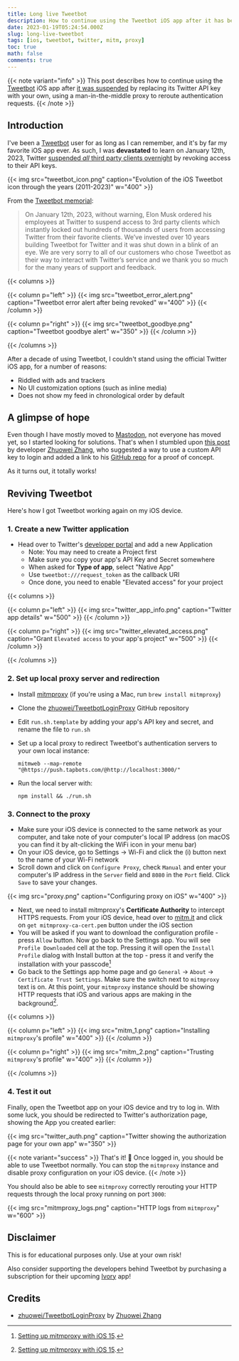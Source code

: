 ```yaml
---
title: Long live Tweetbot
description: How to continue using the Tweetbot iOS app after it has been suspended by replacing its Twitter API key with your own, using a man-in-the-middle proxy to redirect authentication requests.
date: 2023-01-19T05:24:54.000Z
slug: long-live-tweetbot
tags: [ios, tweetbot, twitter, mitm, proxy]
toc: true
math: false
comments: true
---
```


{{< note variant="info" >}}
This post describes how to continue using the [Tweetbot](https://tapbots.com/tweetbot/) iOS app after [it was suspended](https://mashable.com/article/twitter-elon-musk-third-party-client-api-tweetbot-twitterrific/) by replacing its Twitter API key with your own, using a man-in-the-middle proxy to reroute authentication requests.
{{< /note >}}

## Introduction

I've been a [Tweetbot](https://tapbots.com/tweetbot/) user for as long as I can remember, and it's by far my favorite iOS app ever. As such, I was **devastated** to learn on January 12th, 2023, Twitter [suspended _all_ third party clients overnight](https://mashable.com/article/twitter-elon-musk-third-party-client-api-tweetbot-twitterrific/) by revoking access to their API keys.

{{< img src="tweetbot_icon.png" caption="Evolution of the iOS Tweetbot icon through the years (2011-2023)" w="400" >}}

From the [Tweetbot memorial](https://tapbots.com/tweetbot/):
> On January 12th, 2023, without warning, Elon Musk ordered his employees at Twitter to suspend access to 3rd party clients which instantly locked out hundreds of thousands of users from accessing Twitter from their favorite clients. We’ve invested over 10 years building Tweetbot for Twitter and it was shut down in a blink of an eye. We are very sorry to all of our customers who chose Tweetbot as their way to interact with Twitter’s service and we thank you so much for the many years of support and feedback.

{{< columns >}}

{{< column p="left" >}}
{{< img src="tweetbot_error_alert.png" caption="Tweetbot error alert after being revoked" w="400" >}}
{{< /column >}}

{{< column p="right" >}}
{{< img src="tweetbot_goodbye.png" caption="Tweetbot goodbye alert" w="350" >}}
{{< /column >}}

{{< /columns >}}

After a decade of using Tweetbot, I couldn't stand using the official Twitter iOS app, for a number of reasons:
- Riddled with ads and trackers
- No UI customization options (such as inline media)
- Does not show my feed in chronological order by default

## A glimpse of hope
Even though I have mostly moved to [Mastodon](https://joinmastodon.org), not everyone has moved yet, so I started looking for solutions. That's when I stumbled upon [this post](https://notnow.dev/notice/ARh4u5BJD8mf2jG5yK) by developer [Zhuowei Zhang](https://zhuoweizhang.net), who suggested a way to use a custom API key to login and added a link to his [GitHub repo](https://github.com/zhuowei/TweetbotLoginProxy) for a proof of concept.

As it turns out, it totally works!

## Reviving Tweetbot
Here's how I got Tweetbot working again on my iOS device.

### 1. Create a new Twitter application
* Head over to Twitter's [developer portal](https://developer.twitter.com) and add a new Application
    * Note: You may need to create a Project first
    * Make sure you copy your app's API Key and Secret somewhere
    * When asked for **Type of app**, select "Native App"
    * Use `tweetbot:///request_token` as the callback URI
    * Once done, you need to enable "Elevated access" for your project

{{< columns >}}

{{< column p="left" >}}
{{< img src="twitter_app_info.png" caption="Twitter app details" w="500" >}}
{{< /column >}}

{{< column p="right" >}}
{{< img src="twitter_elevated_access.png" caption="Grant `Elevated access` to your app's project" w="500" >}}
{{< /column >}}

{{< /columns >}}

### 2. Set up local proxy server and redirection
* Install [mitmproxy](https://mitmproxy.org) (if you're using a Mac, run `brew install mitmproxy`)
* Clone the [zhuowei/TweetbotLoginProxy](https://github.com/zhuowei/TweetbotLoginProxy) GitHub repository
* Edit `run.sh.template` by adding your app's API key and secret, and rename the file to `run.sh`
* Set up a local proxy to redirect Tweetbot's authentication servers to your own local instance:

    ```bash{linenos=false}
    mitmweb --map-remote "@https://push.tapbots.com/@http://localhost:3000/"
    ```
* Run the local server with:

    ```bash{linenos=false}
    npm install && ./run.sh
    ```

### 3. Connect to the proxy
* Make sure your iOS device is connected to the same network as your computer, and take note of your computer's local IP address (on macOS you can find it by alt-clicking the WiFi icon in your menu bar)
* On your iOS device, go to Settings -> Wi-Fi and click the (i) button next to the name of your Wi-Fi network
* Scroll down and click on `Configure Proxy`, check `Manual` and enter your computer's IP address in the `Server` field and `8080` in the `Port` field. Click `Save` to save your changes.

{{< img src="proxy.png" caption="Configuring proxy on iOS" w="400" >}}

* Next, we need to install mitmproxy's **Certificate Authority** to intercept HTTPS requests. From your iOS device, head over to [mitm.it](https://mitm.it) and click on `get mitmproxy-ca-cert.pem` button under the iOS section
* You will be asked if you want to download the configuration profile - press `Allow` button. Now go back to the Settings app. You will see `Profile Downloaded` cell at the top. Pressing it will open the `Install Profile` dialog with Install button at the top - press it and verify the installation with your passcode[^1]
* Go back to the Settings app home page and go `General` -> `About` -> `Certificate Trust Settings`. Make sure the switch next to `mitmproxy` text is on. At this point, your `mitmproxy` instance should be showing HTTP requests that iOS and various apps are making in the background[^1].

{{< columns >}}

{{< column p="left" >}}
{{< img src="mitm_1.png" caption="Installing `mitmproxy`'s profile" w="400" >}}
{{< /column >}}

{{< column p="right" >}}
{{< img src="mitm_2.png" caption="Trusting `mitmproxy`'s profile" w="400" >}}
{{< /column >}}

{{< /columns >}}

### 4. Test it out
Finally, open the Tweetbot app on your iOS device and try to log in.
With some luck, you should be redirected to Twitter's authorization page, showing the App you created earlier:

{{< img src="twitter_auth.png" caption="Twitter showing the authorization page for your own app" w="350" >}}

{{< note variant="success" >}}
That's it! 🎉 Once logged in, you should be able to use Tweetbot normally. You can stop the `mitmproxy` instance and disable proxy configuration on your iOS device.
{{< /note >}}

You should also be able to see `mitmproxy` correctly rerouting your HTTP requests through the local proxy running on port `3000`:

{{< img src="mitmproxy_logs.png" caption="HTTP logs from `mitmproxy`" w="600" >}}

## Disclaimer
This is for educational purposes only. Use at your own risk!

Also consider supporting the developers behind Tweetbot by purchasing a subscription for their upcoming [Ivory](https://tapbots.com/ivory/) app!

## Credits
* [zhuowei/TweetbotLoginProxy](https://github.com/zhuowei/TweetbotLoginProxy) by [Zhuowei Zhang](https://zhuoweizhang.net)

[^1]: [Setting up mitmproxy with iOS 15](https://www.trickster.dev/post/setting-up-mitmproxy-with-ios15/).
